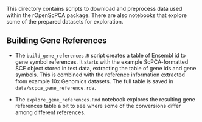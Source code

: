 This directory contains scripts to download and preprocess data used within the rOpenScPCA package.
There are also notebooks that explore some of the prepared datasets for exploration.

## Building Gene References

- The `build_gene_references.R` script creates a table of Ensembl id to gene symbol references.
It starts with the example ScPCA-formatted SCE object stored in test data, extracting the table of gene ids and gene symbols.
This is combined with the reference information extracted from example 10x Genomics datasets.
The full table is saved in `data/scpca_gene_reference.rda`.

- The `explore_gene_references.Rmd` notebook explores the resulting gene references table a bit to see where some of the conversions differ among different references.
